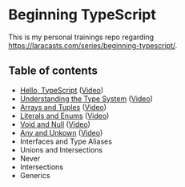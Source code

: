 # Beginning TypeScript

This is my personal trainings repo regarding https://laracasts.com/series/beginning-typescript/.

## Table of contents

- [Hello, TypeScript](/01) ([Video](https://laracasts.com/series/beginning-typescript/episodes/1))
- [Understanding the Type System](/02) ([Video](https://laracasts.com/series/beginning-typescript/episodes/2))
- [Arrays and Tuples](/03) ([Video](https://laracasts.com/series/beginning-typescript/episodes/3))
- [Literals and Enums](/04) ([Video](https://laracasts.com/series/beginning-typescript/episodes/4))
- [Void and Null](/05) ([Video](https://laracasts.com/series/beginning-typescript/episodes/5))
- [Any and Unkown](/06) ([Video](https://laracasts.com/series/beginning-typescript/episodes/6))
- Interfaces and Type Aliases
- Unions and Intersections
- Never
- Intersections
- Generics
